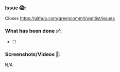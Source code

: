 ### Issue 😱:

Closes https://github.com/greencommit/waitlist/issues

### What has been done ✅:

- [ ]

### Screenshots/Videos 🎥:

N/A